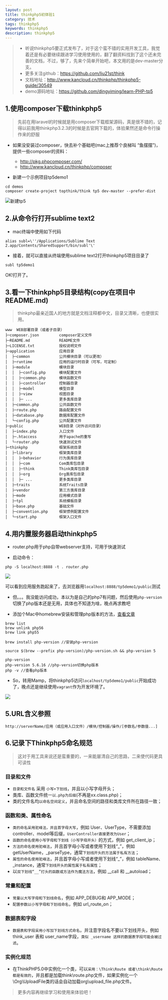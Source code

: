 ```yaml
---
layout: post
title: thinkphp5初体验1
category: 技术
tags: thinkphp5
keywords: thinkphp5
description: thinkphp5
---
```


> * 听说thinkphp5要正式发布了，对于这个蛮不错的实用开发工具，我觉着还是有必要继续跟进学习使用使用的，翻了翻资料找到了这个还未完善的文档，不过，够了，先来个简单开始吧，本文用的是dev-master分支。
> * 更多关注github：https://github.com/liu21st/think
> * 文档地址：http://www.kancloud.cn/thinkphp/thinkphp5-guide/30549
> * demo源码地址：https://github.com/dingyiming/learn-PHP-tp5

## 1.使用composer下载thinkphp5

> 先前在用laravel的时候就是用composer下载框架源码，真是很不错的，记得以前我用thinkphp3.2.3的时候是去官网下载的，体验果然还是命令行操作来的舒服

* 如果没安装过composer，快去补个基础吧(mac上推荐个良梯叫 “鱼摆摆”)，提供一些composer的资料：
    * http://pkg.phpcomposer.com/
    * http://www.kancloud.cn/thinkphp/composer

* 新建一个示例项目tp5demo1

```
cd demos
composer create-project topthink/think tp5 dev-master --prefer-dist
```

![新建tp5](https://github.com/dingyiming/learn-PHP-tp5/blob/master/pics/%E6%96%B0%E5%BB%BAtp5.gif?raw=true)

## 2.从命令行打开sublime text2

* mac终端中使用如下代码

```
alias subl=\''/Applications/Sublime Text 2.app/Contents/SharedSupport/bin/subl'\'

```

* 接着，就可以直接从终端使用sublime text2打开thinkphp5项目目录了

```
subl tp5demo1
```

OK!打开了。

## 3.看一下thinkphp5目录结构(copy在项目中README.md)
> thinkphp最亲近国人的地方就是文档注释都中文，目录又清晰，也便很实用。

```
www  WEB部署目录（或者子目录）
├─composer.json         composer定义文件
├─README.md             README文件
├─LICENSE.txt           授权说明文件
├─application           应用目录
│  ├─common             公共模块目录（可以更改）
│  ├─runtime            应用的运行时目录（可写，可定制）
│  ├─module             模块目录
│  │  ├─config.php      模块配置文件
│  │  ├─common.php      模块函数文件
│  │  ├─controller      控制器目录
│  │  ├─model           模型目录
│  │  ├─view            视图目录
│  │  ├─ ...            更多类库目录
│  ├─common.php         公共函数文件
│  ├─route.php          路由配置文件
│  ├─database.php       数据库配置文件
│  └─config.php         公共配置文件
├─public                WEB目录（对外访问目录）
│  ├─index.php          入口文件
│  ├─.htaccess          用于apache的重写
│  └─router.php         快速测试文件
├─thinkphp              框架系统目录
│  ├─library            框架类库目录
│  │  ├─behavior        行为类库目录
│  │  ├─com             Com类库包目录
│  │  ├─think           Think类库包目录
│  │  ├─org             Org类库包目录
│  │  ├─ ...            更多类库目录
│  ├─traits             系统Traits目录
│  ├─vendor             第三方类库目录
│  ├─mode               应用模式目录
│  ├─tpl                系统模板目录
│  ├─base.php           基础文件
│  ├─convention.php     框架惯例配置文件
│  └─start.php          框架入口文件

```

## 4.用内置服务器启动thinkphp5

* router.php用于php自带webserver支持，可用于快速测试

* 启动命令：

```
php -S localhost:8888 -t . router.php
```

![](https://github.com/dingyiming/learn-PHP-tp5/blob/master/pics/%E5%90%AF%E5%8A%A8tp5.gif?raw=true)

可以看到应用服务跑起来了，去浏览器用`localhost:8888/tp5demo1/public`测试

* 但。。。我没能访问成功，本以为是自己的php7有问题，然后使用`php-version`切换了php版本还是无用，具体也不知道为啥，晚点再求教吧

* 添加个Mac中homebrew安装和管理php版本的方法，[查看文章](http://yansu.org/2014/09/26/use-old-version-of-brew-php.html)

```
brew list
brew unlink php56
brew link php55

brew install php-version //安装php-version

source $(brew --prefix php-version)/php-version.sh && php-version 5

php-version
php-version 5.6.16 //php-version切换php版本
php -v //查看php版本
```    
    

* So，转用Mamp，将thinkphp5访问`localhost/tp5demo1/public`开始成功了，晚点还是继续使用`vagrant`作为开发环境了。

![](https://github.com/dingyiming/learn-PHP-tp5/blob/master/pics/kaishi.png?raw=true)

## 5.URL含义参照

```
http://serverName/应用（或应用入口文件）/模块/控制器/操作/[参数名/参数值...]
```
## 6.记录下Thinkphp5命名规范

> 这对于用工具来说还是蛮重要的，一来能屡清自己的思路，二来使代码更具可读性

### 目录和文件

* `目录和文件名` 采用 `小写+下划线`，并且以小写字母开头；
* 类库、函数文件统一`以.php为后缀`(不再是xx.class.php)；
* 类的文件名均`以命名空间定义`，并且命名空间的路径和类库文件所在路径一致；

### 函数和类、属性命名

* `类的命名采用驼峰法，并且首字母大写`，例如 User、UserType，不需要添加controller、model等后缀，`UserController直接更改为User`；
* `函数的命名使用小写字母和下划线（小写字母开头）`的方式，例如 get_client_ip；
* `方法的命名使用驼峰法`，并且首字母小写或者使用下划线“_”，例如 getUserName，_parseType，通常`下划线开头的方法属于私有方法`；
* `属性的命名使用驼峰法`，并且首字母小写或者使用下划线“_”，例如 tableName、_instance，通常`下划线开头的属性属于私有属性`；
* 以`双下划线“__”打头的函数或方法作为魔法方法`，例如 __call 和 __autoload；

### 常量和配置

* `常量以大写字母和下划线命名`，例如 APP_DEBUG和 APP_MODE；
* `配置参数以小写字母和下划线命名`，例如 url_route_on；

### 数据表和字段

* `数据表和字段采用小写加下划线方式命名`，并注意字段名不要以下划线开头，例如 think_user 表和 user_name字段，`类似 _username 这样的数据表字段可能会被过滤`。

### 实例化规范

* 在ThinkPHP5.0中实例化一个类，可以`采用：\Think\Route 或者\think\Route都是有效的`，并且都是加载think\route.php文件，如果实例化一个\Org\UploadFile类的话会自动加载org\upload_file.php文件。

> 更多内容再继续学习和使用来体验吧！